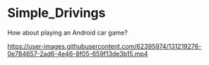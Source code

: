 # Simple_Drivings
How about playing an Android car game?




https://user-images.githubusercontent.com/62395974/131219276-0e784657-2ad6-4e46-8f05-659f13de3b15.mp4

